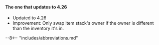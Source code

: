 #### The one that updates to 4.26

* Updated to 4.26
* Improvement: Only swap item stack's owner if the owner is different than the inventory it's in.


--8<-- "includes/abbreviations.md"